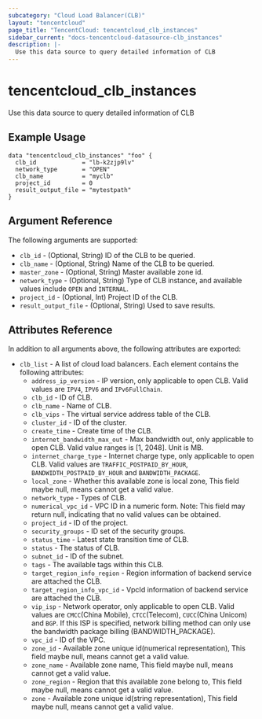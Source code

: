 ```yaml
---
subcategory: "Cloud Load Balancer(CLB)"
layout: "tencentcloud"
page_title: "TencentCloud: tencentcloud_clb_instances"
sidebar_current: "docs-tencentcloud-datasource-clb_instances"
description: |-
  Use this data source to query detailed information of CLB
---
```


# tencentcloud_clb_instances

Use this data source to query detailed information of CLB

## Example Usage

```hcl
data "tencentcloud_clb_instances" "foo" {
  clb_id             = "lb-k2zjp9lv"
  network_type       = "OPEN"
  clb_name           = "myclb"
  project_id         = 0
  result_output_file = "mytestpath"
}
```

## Argument Reference

The following arguments are supported:

* `clb_id` - (Optional, String) ID of the CLB to be queried.
* `clb_name` - (Optional, String) Name of the CLB to be queried.
* `master_zone` - (Optional, String) Master available zone id.
* `network_type` - (Optional, String) Type of CLB instance, and available values include `OPEN` and `INTERNAL`.
* `project_id` - (Optional, Int) Project ID of the CLB.
* `result_output_file` - (Optional, String) Used to save results.

## Attributes Reference

In addition to all arguments above, the following attributes are exported:

* `clb_list` - A list of cloud load balancers. Each element contains the following attributes:
  * `address_ip_version` - IP version, only applicable to open CLB. Valid values are `IPV4`, `IPV6` and `IPv6FullChain`.
  * `clb_id` - ID of CLB.
  * `clb_name` - Name of CLB.
  * `clb_vips` - The virtual service address table of the CLB.
  * `cluster_id` - ID of the cluster.
  * `create_time` - Create time of the CLB.
  * `internet_bandwidth_max_out` - Max bandwidth out, only applicable to open CLB. Valid value ranges is [1, 2048]. Unit is MB.
  * `internet_charge_type` - Internet charge type, only applicable to open CLB. Valid values are `TRAFFIC_POSTPAID_BY_HOUR`, `BANDWIDTH_POSTPAID_BY_HOUR` and `BANDWIDTH_PACKAGE`.
  * `local_zone` - Whether this available zone is local zone, This field maybe null, means cannot get a valid value.
  * `network_type` - Types of CLB.
  * `numerical_vpc_id` - VPC ID in a numeric form. Note: This field may return null, indicating that no valid values can be obtained.
  * `project_id` - ID of the project.
  * `security_groups` - ID set of the security groups.
  * `status_time` - Latest state transition time of CLB.
  * `status` - The status of CLB.
  * `subnet_id` - ID of the subnet.
  * `tags` - The available tags within this CLB.
  * `target_region_info_region` - Region information of backend service are attached the CLB.
  * `target_region_info_vpc_id` - VpcId information of backend service are attached the CLB.
  * `vip_isp` - Network operator, only applicable to open CLB. Valid values are `CMCC`(China Mobile), `CTCC`(Telecom), `CUCC`(China Unicom) and `BGP`. If this ISP is specified, network billing method can only use the bandwidth package billing (BANDWIDTH_PACKAGE).
  * `vpc_id` - ID of the VPC.
  * `zone_id` - Available zone unique id(numerical representation), This field maybe null, means cannot get a valid value.
  * `zone_name` - Available zone name, This field maybe null, means cannot get a valid value.
  * `zone_region` - Region that this available zone belong to, This field maybe null, means cannot get a valid value.
  * `zone` - Available zone unique id(string representation), This field maybe null, means cannot get a valid value.



